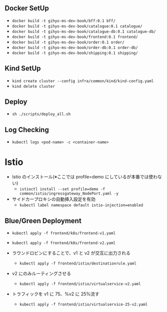 ## Docker SetUp

- `docker build -t gihyo-ms-dev-book/bff:0.1 bff/`
- `docker build -t gihyo-ms-dev-book/catalogue:0.1 catalogue/`
- `docker build -t gihyo-ms-dev-book/catalogue-db:0.1 catalogue-db/`
- `docker build -t gihyo-ms-dev-book/frontend:0.1 frontend/`
- `docker build -t gihyo-ms-dev-book/order:0.1 order/`
- `docker build -t gihyo-ms-dev-book/order-db:0.1 order-db/`
- `docker build -t gihyo-ms-dev-book/shipping:0.1 shipping/`

## Kind SetUp

- `kind create cluster --config infra/common/kind/kind-config.yaml`
- `kind delete cluster`

## Deploy

- `sh ./scripts/deploy_all.sh`

## Log Checking

- `kubectl logs <pod-name> -c <container-name>`

# Istio

- Istio のインストール(※ここでは profile=demo にしているが本番では使わない)
  - `istioctl install --set profile=demo -f common/istio/ingressgateway_NodePort.yaml -y`
- サイドカープロキシの自動挿入設定を有効
  - `kubectl label namespace default istio-injection=enabled`

## Blue/Green Deployment

- `kubectl apply -f frontend/k8s/frontend-v1.yaml`
- `kubectl apply -f frontend/k8s/frontend-v2.yaml`

- ラウンドロビンにすることで、v1 と v2 が交互に出力される

  - `kubectl apply -f frontend/istio/destinationrule.yaml`

- v2 にのみルーティングさせる

  - `kubectl apply -f frontend/istio/virtualservice-v2.yaml`

- トラフィックを v1 に 75、%v2 に 25%流す
  - `kubectl apply -f frontend/istio/virtualservice-25-v2.yaml`
